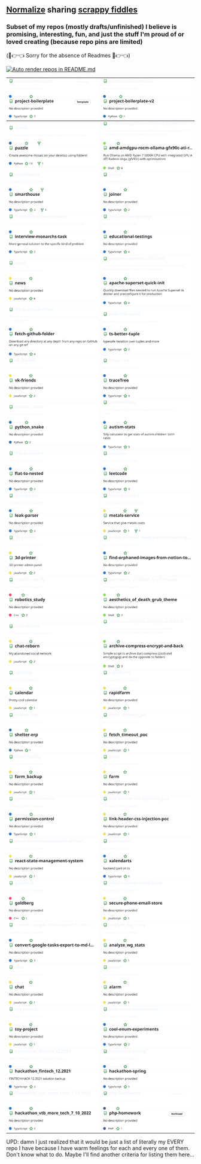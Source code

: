 ## [Normalize](https://www.todepond.com/sky/normalise-dont-share-lol/) <!-- I want to lead by example --> sharing [scrappy fiddles](https://www.todepond.com/wikiblogarden/scrappy-fiddles/sharing/normalising/live/)

### Subset of my repos (mostly drafts/unfinished) I believe is promising, interesting, fun, and just the stuff I'm proud of or loved creating (because repo pins are limited)

(🥺👉👈 Sorry for the absence of Readmes 🥺👉👈)

[![Auto render repos in README.md](https://github.com/nikelborm/nikelborm/actions/workflows/main.yml/badge.svg)](https://github.com/nikelborm/nikelborm/actions/workflows/main.yml)

<!-- Don't edit this. GitHub Action automatically generates it -->
<!-- REPO-TABLE-INJECT-START -->
|[![project-boilerplate repo](https://raw.githubusercontent.com/nikelborm/nikelborm/refs/heads/main/images/nikelborm,project-boilerplate,dark_theme.svg)](https://github.com/nikelborm/project-boilerplate/#gh-dark-mode-only)[![project-boilerplate repo](https://raw.githubusercontent.com/nikelborm/nikelborm/refs/heads/main/images/nikelborm,project-boilerplate,light_theme.svg)](https://github.com/nikelborm/project-boilerplate/#gh-light-mode-only)|[![project-boilerplate-v2 repo](https://raw.githubusercontent.com/nikelborm/nikelborm/refs/heads/main/images/nikelborm,project-boilerplate-v2,dark_theme.svg)](https://github.com/nikelborm/project-boilerplate-v2/#gh-dark-mode-only)[![project-boilerplate-v2 repo](https://raw.githubusercontent.com/nikelborm/nikelborm/refs/heads/main/images/nikelborm,project-boilerplate-v2,light_theme.svg)](https://github.com/nikelborm/project-boilerplate-v2/#gh-light-mode-only)|
|-|-|
|[![puzzle repo](https://raw.githubusercontent.com/nikelborm/nikelborm/refs/heads/main/images/nikelborm,puzzle,dark_theme.svg)](https://github.com/nikelborm/puzzle/#gh-dark-mode-only)[![puzzle repo](https://raw.githubusercontent.com/nikelborm/nikelborm/refs/heads/main/images/nikelborm,puzzle,light_theme.svg)](https://github.com/nikelborm/puzzle/#gh-light-mode-only)|[![amd-amdgpu-rocm-ollama-gfx90c-ati-radeon-vega-ryzen7-5800H-arch-linux repo](https://raw.githubusercontent.com/nikelborm/nikelborm/refs/heads/main/images/nikelborm,amd-amdgpu-rocm-ollama-gfx90c-ati-radeon-vega-ryzen7-5800H-arch-linux,dark_theme.svg)](https://github.com/nikelborm/amd-amdgpu-rocm-ollama-gfx90c-ati-radeon-vega-ryzen7-5800H-arch-linux/#gh-dark-mode-only)[![amd-amdgpu-rocm-ollama-gfx90c-ati-radeon-vega-ryzen7-5800H-arch-linux repo](https://raw.githubusercontent.com/nikelborm/nikelborm/refs/heads/main/images/nikelborm,amd-amdgpu-rocm-ollama-gfx90c-ati-radeon-vega-ryzen7-5800H-arch-linux,light_theme.svg)](https://github.com/nikelborm/amd-amdgpu-rocm-ollama-gfx90c-ati-radeon-vega-ryzen7-5800H-arch-linux/#gh-light-mode-only)|
|[![smarthouse repo](https://raw.githubusercontent.com/nikelborm/nikelborm/refs/heads/main/images/nikelborm,smarthouse,dark_theme.svg)](https://github.com/nikelborm/smarthouse/#gh-dark-mode-only)[![smarthouse repo](https://raw.githubusercontent.com/nikelborm/nikelborm/refs/heads/main/images/nikelborm,smarthouse,light_theme.svg)](https://github.com/nikelborm/smarthouse/#gh-light-mode-only)|[![joiner repo](https://raw.githubusercontent.com/nikelborm/nikelborm/refs/heads/main/images/nikelborm,joiner,dark_theme.svg)](https://github.com/nikelborm/joiner/#gh-dark-mode-only)[![joiner repo](https://raw.githubusercontent.com/nikelborm/nikelborm/refs/heads/main/images/nikelborm,joiner,light_theme.svg)](https://github.com/nikelborm/joiner/#gh-light-mode-only)|
|[![interview-monarchs-task repo](https://raw.githubusercontent.com/nikelborm/nikelborm/refs/heads/main/images/nikelborm,interview-monarchs-task,dark_theme.svg)](https://github.com/nikelborm/interview-monarchs-task/#gh-dark-mode-only)[![interview-monarchs-task repo](https://raw.githubusercontent.com/nikelborm/nikelborm/refs/heads/main/images/nikelborm,interview-monarchs-task,light_theme.svg)](https://github.com/nikelborm/interview-monarchs-task/#gh-light-mode-only)|[![educational-testings repo](https://raw.githubusercontent.com/nikelborm/nikelborm/refs/heads/main/images/nikelborm,educational-testings,dark_theme.svg)](https://github.com/nikelborm/educational-testings/#gh-dark-mode-only)[![educational-testings repo](https://raw.githubusercontent.com/nikelborm/nikelborm/refs/heads/main/images/nikelborm,educational-testings,light_theme.svg)](https://github.com/nikelborm/educational-testings/#gh-light-mode-only)|
|[![news repo](https://raw.githubusercontent.com/nikelborm/nikelborm/refs/heads/main/images/nikelborm,news,dark_theme.svg)](https://github.com/nikelborm/news/#gh-dark-mode-only)[![news repo](https://raw.githubusercontent.com/nikelborm/nikelborm/refs/heads/main/images/nikelborm,news,light_theme.svg)](https://github.com/nikelborm/news/#gh-light-mode-only)|[![apache-superset-quick-init repo](https://raw.githubusercontent.com/nikelborm/nikelborm/refs/heads/main/images/nikelborm,apache-superset-quick-init,dark_theme.svg)](https://github.com/nikelborm/apache-superset-quick-init/#gh-dark-mode-only)[![apache-superset-quick-init repo](https://raw.githubusercontent.com/nikelborm/nikelborm/refs/heads/main/images/nikelborm,apache-superset-quick-init,light_theme.svg)](https://github.com/nikelborm/apache-superset-quick-init/#gh-light-mode-only)|
|[![fetch-github-folder repo](https://raw.githubusercontent.com/nikelborm/nikelborm/refs/heads/main/images/nikelborm,fetch-github-folder,dark_theme.svg)](https://github.com/nikelborm/fetch-github-folder/#gh-dark-mode-only)[![fetch-github-folder repo](https://raw.githubusercontent.com/nikelborm/nikelborm/refs/heads/main/images/nikelborm,fetch-github-folder,light_theme.svg)](https://github.com/nikelborm/fetch-github-folder/#gh-light-mode-only)|[![ts-better-tuple repo](https://raw.githubusercontent.com/nikelborm/nikelborm/refs/heads/main/images/nikelborm,ts-better-tuple,dark_theme.svg)](https://github.com/nikelborm/ts-better-tuple/#gh-dark-mode-only)[![ts-better-tuple repo](https://raw.githubusercontent.com/nikelborm/nikelborm/refs/heads/main/images/nikelborm,ts-better-tuple,light_theme.svg)](https://github.com/nikelborm/ts-better-tuple/#gh-light-mode-only)|
|[![vk-friends repo](https://raw.githubusercontent.com/nikelborm/nikelborm/refs/heads/main/images/nikelborm,vk-friends,dark_theme.svg)](https://github.com/nikelborm/vk-friends/#gh-dark-mode-only)[![vk-friends repo](https://raw.githubusercontent.com/nikelborm/nikelborm/refs/heads/main/images/nikelborm,vk-friends,light_theme.svg)](https://github.com/nikelborm/vk-friends/#gh-light-mode-only)|[![traceTree repo](https://raw.githubusercontent.com/nikelborm/nikelborm/refs/heads/main/images/nikelborm,traceTree,dark_theme.svg)](https://github.com/nikelborm/traceTree/#gh-dark-mode-only)[![traceTree repo](https://raw.githubusercontent.com/nikelborm/nikelborm/refs/heads/main/images/nikelborm,traceTree,light_theme.svg)](https://github.com/nikelborm/traceTree/#gh-light-mode-only)|
|[![python_snake repo](https://raw.githubusercontent.com/nikelborm/nikelborm/refs/heads/main/images/nikelborm,python_snake,dark_theme.svg)](https://github.com/nikelborm/python_snake/#gh-dark-mode-only)[![python_snake repo](https://raw.githubusercontent.com/nikelborm/nikelborm/refs/heads/main/images/nikelborm,python_snake,light_theme.svg)](https://github.com/nikelborm/python_snake/#gh-light-mode-only)|[![autism-stats repo](https://raw.githubusercontent.com/nikelborm/nikelborm/refs/heads/main/images/nikelborm,autism-stats,dark_theme.svg)](https://github.com/nikelborm/autism-stats/#gh-dark-mode-only)[![autism-stats repo](https://raw.githubusercontent.com/nikelborm/nikelborm/refs/heads/main/images/nikelborm,autism-stats,light_theme.svg)](https://github.com/nikelborm/autism-stats/#gh-light-mode-only)|
|[![flat-to-nested repo](https://raw.githubusercontent.com/nikelborm/nikelborm/refs/heads/main/images/nikelborm,flat-to-nested,dark_theme.svg)](https://github.com/nikelborm/flat-to-nested/#gh-dark-mode-only)[![flat-to-nested repo](https://raw.githubusercontent.com/nikelborm/nikelborm/refs/heads/main/images/nikelborm,flat-to-nested,light_theme.svg)](https://github.com/nikelborm/flat-to-nested/#gh-light-mode-only)|[![leetcode repo](https://raw.githubusercontent.com/nikelborm/nikelborm/refs/heads/main/images/nikelborm,leetcode,dark_theme.svg)](https://github.com/nikelborm/leetcode/#gh-dark-mode-only)[![leetcode repo](https://raw.githubusercontent.com/nikelborm/nikelborm/refs/heads/main/images/nikelborm,leetcode,light_theme.svg)](https://github.com/nikelborm/leetcode/#gh-light-mode-only)|
|[![leak-parser repo](https://raw.githubusercontent.com/nikelborm/nikelborm/refs/heads/main/images/nikelborm,leak-parser,dark_theme.svg)](https://github.com/nikelborm/leak-parser/#gh-dark-mode-only)[![leak-parser repo](https://raw.githubusercontent.com/nikelborm/nikelborm/refs/heads/main/images/nikelborm,leak-parser,light_theme.svg)](https://github.com/nikelborm/leak-parser/#gh-light-mode-only)|[![metals-service repo](https://raw.githubusercontent.com/nikelborm/nikelborm/refs/heads/main/images/nikelborm,metals-service,dark_theme.svg)](https://github.com/nikelborm/metals-service/#gh-dark-mode-only)[![metals-service repo](https://raw.githubusercontent.com/nikelborm/nikelborm/refs/heads/main/images/nikelborm,metals-service,light_theme.svg)](https://github.com/nikelborm/metals-service/#gh-light-mode-only)|
|[![3d-printer repo](https://raw.githubusercontent.com/nikelborm/nikelborm/refs/heads/main/images/nikelborm,3d-printer,dark_theme.svg)](https://github.com/nikelborm/3d-printer/#gh-dark-mode-only)[![3d-printer repo](https://raw.githubusercontent.com/nikelborm/nikelborm/refs/heads/main/images/nikelborm,3d-printer,light_theme.svg)](https://github.com/nikelborm/3d-printer/#gh-light-mode-only)|[![find-orphaned-images-from-notion-to-obsidian-import repo](https://raw.githubusercontent.com/nikelborm/nikelborm/refs/heads/main/images/nikelborm,find-orphaned-images-from-notion-to-obsidian-import,dark_theme.svg)](https://github.com/nikelborm/find-orphaned-images-from-notion-to-obsidian-import/#gh-dark-mode-only)[![find-orphaned-images-from-notion-to-obsidian-import repo](https://raw.githubusercontent.com/nikelborm/nikelborm/refs/heads/main/images/nikelborm,find-orphaned-images-from-notion-to-obsidian-import,light_theme.svg)](https://github.com/nikelborm/find-orphaned-images-from-notion-to-obsidian-import/#gh-light-mode-only)|
|[![robotics_study repo](https://raw.githubusercontent.com/nikelborm/nikelborm/refs/heads/main/images/nikelborm,robotics_study,dark_theme.svg)](https://github.com/nikelborm/robotics_study/#gh-dark-mode-only)[![robotics_study repo](https://raw.githubusercontent.com/nikelborm/nikelborm/refs/heads/main/images/nikelborm,robotics_study,light_theme.svg)](https://github.com/nikelborm/robotics_study/#gh-light-mode-only)|[![aesthetics_of_death_grub_theme repo](https://raw.githubusercontent.com/nikelborm/nikelborm/refs/heads/main/images/nikelborm,aesthetics_of_death_grub_theme,dark_theme.svg)](https://github.com/nikelborm/aesthetics_of_death_grub_theme/#gh-dark-mode-only)[![aesthetics_of_death_grub_theme repo](https://raw.githubusercontent.com/nikelborm/nikelborm/refs/heads/main/images/nikelborm,aesthetics_of_death_grub_theme,light_theme.svg)](https://github.com/nikelborm/aesthetics_of_death_grub_theme/#gh-light-mode-only)|
|[![chat-reborn repo](https://raw.githubusercontent.com/nikelborm/nikelborm/refs/heads/main/images/nikelborm,chat-reborn,dark_theme.svg)](https://github.com/nikelborm/chat-reborn/#gh-dark-mode-only)[![chat-reborn repo](https://raw.githubusercontent.com/nikelborm/nikelborm/refs/heads/main/images/nikelborm,chat-reborn,light_theme.svg)](https://github.com/nikelborm/chat-reborn/#gh-light-mode-only)|[![archive-compress-encrypt-and-back repo](https://raw.githubusercontent.com/nikelborm/nikelborm/refs/heads/main/images/nikelborm,archive-compress-encrypt-and-back,dark_theme.svg)](https://github.com/nikelborm/archive-compress-encrypt-and-back/#gh-dark-mode-only)[![archive-compress-encrypt-and-back repo](https://raw.githubusercontent.com/nikelborm/nikelborm/refs/heads/main/images/nikelborm,archive-compress-encrypt-and-back,light_theme.svg)](https://github.com/nikelborm/archive-compress-encrypt-and-back/#gh-light-mode-only)|
|[![calendar repo](https://raw.githubusercontent.com/nikelborm/nikelborm/refs/heads/main/images/nikelborm,calendar,dark_theme.svg)](https://github.com/nikelborm/calendar/#gh-dark-mode-only)[![calendar repo](https://raw.githubusercontent.com/nikelborm/nikelborm/refs/heads/main/images/nikelborm,calendar,light_theme.svg)](https://github.com/nikelborm/calendar/#gh-light-mode-only)|[![rapidfarm repo](https://raw.githubusercontent.com/nikelborm/nikelborm/refs/heads/main/images/nikelborm,rapidfarm,dark_theme.svg)](https://github.com/nikelborm/rapidfarm/#gh-dark-mode-only)[![rapidfarm repo](https://raw.githubusercontent.com/nikelborm/nikelborm/refs/heads/main/images/nikelborm,rapidfarm,light_theme.svg)](https://github.com/nikelborm/rapidfarm/#gh-light-mode-only)|
|[![shelter-erp repo](https://raw.githubusercontent.com/nikelborm/nikelborm/refs/heads/main/images/nikelborm,shelter-erp,dark_theme.svg)](https://github.com/nikelborm/shelter-erp/#gh-dark-mode-only)[![shelter-erp repo](https://raw.githubusercontent.com/nikelborm/nikelborm/refs/heads/main/images/nikelborm,shelter-erp,light_theme.svg)](https://github.com/nikelborm/shelter-erp/#gh-light-mode-only)|[![fetch_timeout_poc repo](https://raw.githubusercontent.com/nikelborm/nikelborm/refs/heads/main/images/nikelborm,fetch_timeout_poc,dark_theme.svg)](https://github.com/nikelborm/fetch_timeout_poc/#gh-dark-mode-only)[![fetch_timeout_poc repo](https://raw.githubusercontent.com/nikelborm/nikelborm/refs/heads/main/images/nikelborm,fetch_timeout_poc,light_theme.svg)](https://github.com/nikelborm/fetch_timeout_poc/#gh-light-mode-only)|
|[![farm_backup repo](https://raw.githubusercontent.com/nikelborm/nikelborm/refs/heads/main/images/nikelborm,farm_backup,dark_theme.svg)](https://github.com/nikelborm/farm_backup/#gh-dark-mode-only)[![farm_backup repo](https://raw.githubusercontent.com/nikelborm/nikelborm/refs/heads/main/images/nikelborm,farm_backup,light_theme.svg)](https://github.com/nikelborm/farm_backup/#gh-light-mode-only)|[![farm repo](https://raw.githubusercontent.com/nikelborm/nikelborm/refs/heads/main/images/nikelborm,farm,dark_theme.svg)](https://github.com/nikelborm/farm/#gh-dark-mode-only)[![farm repo](https://raw.githubusercontent.com/nikelborm/nikelborm/refs/heads/main/images/nikelborm,farm,light_theme.svg)](https://github.com/nikelborm/farm/#gh-light-mode-only)|
|[![permission-control repo](https://raw.githubusercontent.com/nikelborm/nikelborm/refs/heads/main/images/nikelborm,permission-control,dark_theme.svg)](https://github.com/nikelborm/permission-control/#gh-dark-mode-only)[![permission-control repo](https://raw.githubusercontent.com/nikelborm/nikelborm/refs/heads/main/images/nikelborm,permission-control,light_theme.svg)](https://github.com/nikelborm/permission-control/#gh-light-mode-only)|[![link-header-css-injection-poc repo](https://raw.githubusercontent.com/nikelborm/nikelborm/refs/heads/main/images/nikelborm,link-header-css-injection-poc,dark_theme.svg)](https://github.com/nikelborm/link-header-css-injection-poc/#gh-dark-mode-only)[![link-header-css-injection-poc repo](https://raw.githubusercontent.com/nikelborm/nikelborm/refs/heads/main/images/nikelborm,link-header-css-injection-poc,light_theme.svg)](https://github.com/nikelborm/link-header-css-injection-poc/#gh-light-mode-only)|
|[![react-state-management-system repo](https://raw.githubusercontent.com/nikelborm/nikelborm/refs/heads/main/images/nikelborm,react-state-management-system,dark_theme.svg)](https://github.com/nikelborm/react-state-management-system/#gh-dark-mode-only)[![react-state-management-system repo](https://raw.githubusercontent.com/nikelborm/nikelborm/refs/heads/main/images/nikelborm,react-state-management-system,light_theme.svg)](https://github.com/nikelborm/react-state-management-system/#gh-light-mode-only)|[![xalendarts repo](https://raw.githubusercontent.com/nikelborm/nikelborm/refs/heads/main/images/nikelborm,xalendarts,dark_theme.svg)](https://github.com/nikelborm/xalendarts/#gh-dark-mode-only)[![xalendarts repo](https://raw.githubusercontent.com/nikelborm/nikelborm/refs/heads/main/images/nikelborm,xalendarts,light_theme.svg)](https://github.com/nikelborm/xalendarts/#gh-light-mode-only)|
|[![goldberg repo](https://raw.githubusercontent.com/nikelborm/nikelborm/refs/heads/main/images/nikelborm,goldberg,dark_theme.svg)](https://github.com/nikelborm/goldberg/#gh-dark-mode-only)[![goldberg repo](https://raw.githubusercontent.com/nikelborm/nikelborm/refs/heads/main/images/nikelborm,goldberg,light_theme.svg)](https://github.com/nikelborm/goldberg/#gh-light-mode-only)|[![secure-phone-email-store repo](https://raw.githubusercontent.com/nikelborm/nikelborm/refs/heads/main/images/nikelborm,secure-phone-email-store,dark_theme.svg)](https://github.com/nikelborm/secure-phone-email-store/#gh-dark-mode-only)[![secure-phone-email-store repo](https://raw.githubusercontent.com/nikelborm/nikelborm/refs/heads/main/images/nikelborm,secure-phone-email-store,light_theme.svg)](https://github.com/nikelborm/secure-phone-email-store/#gh-light-mode-only)|
|[![convert-google-tasks-export-to-md-list repo](https://raw.githubusercontent.com/nikelborm/nikelborm/refs/heads/main/images/nikelborm,convert-google-tasks-export-to-md-list,dark_theme.svg)](https://github.com/nikelborm/convert-google-tasks-export-to-md-list/#gh-dark-mode-only)[![convert-google-tasks-export-to-md-list repo](https://raw.githubusercontent.com/nikelborm/nikelborm/refs/heads/main/images/nikelborm,convert-google-tasks-export-to-md-list,light_theme.svg)](https://github.com/nikelborm/convert-google-tasks-export-to-md-list/#gh-light-mode-only)|[![analyze_wg_stats repo](https://raw.githubusercontent.com/nikelborm/nikelborm/refs/heads/main/images/nikelborm,analyze_wg_stats,dark_theme.svg)](https://github.com/nikelborm/analyze_wg_stats/#gh-dark-mode-only)[![analyze_wg_stats repo](https://raw.githubusercontent.com/nikelborm/nikelborm/refs/heads/main/images/nikelborm,analyze_wg_stats,light_theme.svg)](https://github.com/nikelborm/analyze_wg_stats/#gh-light-mode-only)|
|[![chat repo](https://raw.githubusercontent.com/nikelborm/nikelborm/refs/heads/main/images/nikelborm,chat,dark_theme.svg)](https://github.com/nikelborm/chat/#gh-dark-mode-only)[![chat repo](https://raw.githubusercontent.com/nikelborm/nikelborm/refs/heads/main/images/nikelborm,chat,light_theme.svg)](https://github.com/nikelborm/chat/#gh-light-mode-only)|[![alarm repo](https://raw.githubusercontent.com/nikelborm/nikelborm/refs/heads/main/images/nikelborm,alarm,dark_theme.svg)](https://github.com/nikelborm/alarm/#gh-dark-mode-only)[![alarm repo](https://raw.githubusercontent.com/nikelborm/nikelborm/refs/heads/main/images/nikelborm,alarm,light_theme.svg)](https://github.com/nikelborm/alarm/#gh-light-mode-only)|
|[![toy-project repo](https://raw.githubusercontent.com/nikelborm/nikelborm/refs/heads/main/images/nikelborm,toy-project,dark_theme.svg)](https://github.com/nikelborm/toy-project/#gh-dark-mode-only)[![toy-project repo](https://raw.githubusercontent.com/nikelborm/nikelborm/refs/heads/main/images/nikelborm,toy-project,light_theme.svg)](https://github.com/nikelborm/toy-project/#gh-light-mode-only)|[![cool-enum-experiments repo](https://raw.githubusercontent.com/nikelborm/nikelborm/refs/heads/main/images/nikelborm,cool-enum-experiments,dark_theme.svg)](https://github.com/nikelborm/cool-enum-experiments/#gh-dark-mode-only)[![cool-enum-experiments repo](https://raw.githubusercontent.com/nikelborm/nikelborm/refs/heads/main/images/nikelborm,cool-enum-experiments,light_theme.svg)](https://github.com/nikelborm/cool-enum-experiments/#gh-light-mode-only)|
|[![hackathon_fintech_12.2021 repo](https://raw.githubusercontent.com/nikelborm/nikelborm/refs/heads/main/images/nikelborm,hackathon_fintech_12.2021,dark_theme.svg)](https://github.com/nikelborm/hackathon_fintech_12.2021/#gh-dark-mode-only)[![hackathon_fintech_12.2021 repo](https://raw.githubusercontent.com/nikelborm/nikelborm/refs/heads/main/images/nikelborm,hackathon_fintech_12.2021,light_theme.svg)](https://github.com/nikelborm/hackathon_fintech_12.2021/#gh-light-mode-only)|[![hackathon-spring repo](https://raw.githubusercontent.com/nikelborm/nikelborm/refs/heads/main/images/nikelborm,hackathon-spring,dark_theme.svg)](https://github.com/nikelborm/hackathon-spring/#gh-dark-mode-only)[![hackathon-spring repo](https://raw.githubusercontent.com/nikelborm/nikelborm/refs/heads/main/images/nikelborm,hackathon-spring,light_theme.svg)](https://github.com/nikelborm/hackathon-spring/#gh-light-mode-only)|
|[![hackathon_vtb_more_tech_7_10_2022 repo](https://raw.githubusercontent.com/nikelborm/nikelborm/refs/heads/main/images/nikelborm,hackathon_vtb_more_tech_7_10_2022,dark_theme.svg)](https://github.com/nikelborm/hackathon_vtb_more_tech_7_10_2022/#gh-dark-mode-only)[![hackathon_vtb_more_tech_7_10_2022 repo](https://raw.githubusercontent.com/nikelborm/nikelborm/refs/heads/main/images/nikelborm,hackathon_vtb_more_tech_7_10_2022,light_theme.svg)](https://github.com/nikelborm/hackathon_vtb_more_tech_7_10_2022/#gh-light-mode-only)|[![php-homework repo](https://raw.githubusercontent.com/nikelborm/nikelborm/refs/heads/main/images/nikelborm,php-homework,dark_theme.svg)](https://github.com/nikelborm/php-homework/#gh-dark-mode-only)[![php-homework repo](https://raw.githubusercontent.com/nikelborm/nikelborm/refs/heads/main/images/nikelborm,php-homework,light_theme.svg)](https://github.com/nikelborm/php-homework/#gh-light-mode-only)|
<!-- REPO-TABLE-INJECT-END -->

UPD: damn I just realized that it would be just a list of literally my EVERY repo I have because I have warm feelings for each and every one of them. Don't know what to do. Maybe I'll find another criteria for listing them here...
